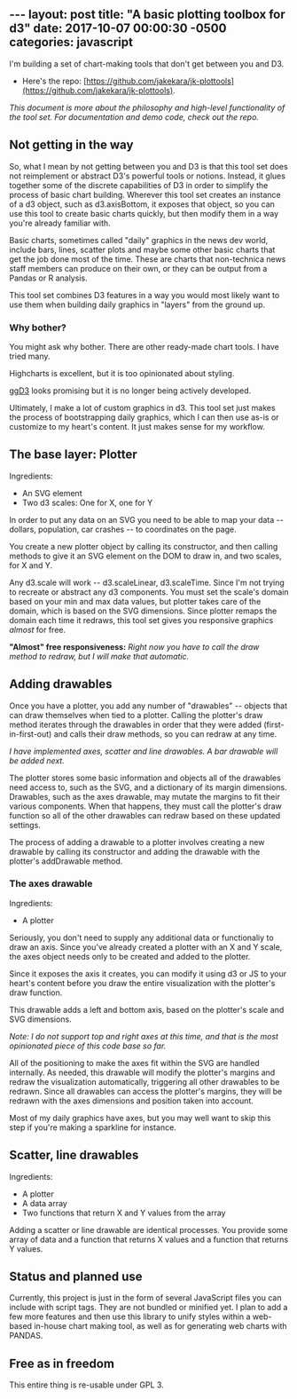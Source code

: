  ---
layout: post
title:  "A basic plotting toolbox for d3"
date:   2017-10-07 00:00:30 -0500
categories: javascript
---

I'm building a set of chart-making tools that don't get between you and D3.

* Here's the repo:
[https://github.com/jakekara/jk-plottools](https://github.com/jakekara/jk-plottools).


_This document is more about the philosophy and high-level functionality of
the tool set. For documentation and demo code, check out the repo._

## Not getting in the way

So, what I mean by not getting between you and D3 is that this tool set
does not reimplement or abstract D3's powerful tools or notions. Instead,
it glues together some of the discrete capabilities of D3 in order to
simplify the process of basic chart building. Wherever this tool set
creates an instance of a d3 object, such as d3.axisBottom, it exposes that
object, so you can use this tool to create basic charts quickly, but then
modify them in a way you're already familiar with.

Basic charts, sometimes called "daily" graphics in the news dev world,
include bars, lines, scatter plots and maybe some other basic charts that
get the job done most of the time. These are charts that non-technica news
staff members can produce on their own, or they can be output from a Pandas
or R analysis.

This tool set combines D3 features in a way you would most likely want to
use them when building daily graphics in "layers" from the ground up.

### Why bother?

You might ask why bother. There are other ready-made chart tools. I have
tried many.

Highcharts is excellent, but it is too opinionated about
styling.

[ggD3](https://benjh33.github.io/ggd3/) looks promising but it is
no longer being actively developed.

Ultimately, I make a lot of custom graphics in d3. This tool set just makes
the process of bootstrapping daily graphics, which I can then use as-is or
customize to my heart's content. It just makes sense for my workflow.

## The base layer: Plotter

Ingredients:

* An SVG element
* Two d3 scales: One for X, one for Y

In order to put any data on an SVG you need to be able to map your data --
dollars, population, car crashes -- to coordinates on the page.

You create a new plotter object by calling its constructor, and then
calling methods to give it an SVG element on the DOM to draw in, and two
scales, for X and Y.

Any d3.scale will work -- d3.scaleLinear, d3.scaleTime. Since I'm not
trying to recreate or abstract any d3 components. You must set the scale's
domain based on your min and max data values, but plotter takes care of the
domain, which is based on the SVG dimensions. Since plotter remaps the
domain each time it redraws, this tool set gives you responsive graphics
_almost_ for free.

__"Almost" free responsiveness:__  _Right now you have to call the
draw method to redraw, but I will make that automatic._

## Adding drawables 

Once you have a plotter, you add any number of "drawables" -- objects that
can draw themselves when tied to a plotter. Calling the plotter's draw
method iterates through the drawables in order that they were added
(first-in-first-out) and calls their draw methods, so you can redraw at
any time.

_I have implemented axes, scatter and line drawables. A bar drawable will
be added next._ 

The plotter stores some basic information and objects all of the drawables
need access to, such as the SVG, and a dictionary of its margin
dimensions. Drawables, such as the axes drawable, may mutate the margins to
fit their various components. When that happens, they must call the
plotter's draw function so all of the other drawables can redraw based on
these updated settings.

The process of adding a drawable to a plotter involves creating a new
drawable by calling its constructor and adding the drawable with the
plotter's addDrawable method. 

### The axes drawable

Ingredients:

* A plotter

Seriously, you don't need to supply any additional data or functionaliy to
draw an axis. Since you've already created a plotter with an X and Y scale,
the axes object needs only to be created and added to the plotter.

Since it exposes the axis it creates, you can modify it using d3 or JS to
your heart's content before you draw the entire visualization with the
plotter's draw function.

This drawable adds a left and bottom axis, based on the plotter's scale and
SVG dimensions.

_Note: I do not support top and right axes at this time, and that is the
most opinionated piece of this code base so far._

All of the positioning to make the axes fit within the SVG are
handled internally. As needed, this drawable will modify the plotter's
margins and redraw the visualization automatically, triggering all other
drawables to be redrawn. Since all drawables can access the plotter's
margins, they will be redrawn with the axes dimensions and position taken
into account.

Most of my daily graphics have axes, but you may well want to skip this
step if you're making a sparkline for instance.

## Scatter, line drawables

Ingredients:

* A plotter
* A data array
* Two functions that return X and Y values from the array

Adding a scatter or line drawable are identical processes. You provide some
array of data and a function that returns X values and a function that
returns Y values.

## Status and planned use

Currently, this project is just in the form of several JavaScript files you
can include with script tags. They are not bundled or minified yet. I plan
to add a few more features and then use this library to unify styles within
a web-based in-house chart making tool, as well as for generating web
charts with PANDAS.

## Free as in freedom

This entire thing is re-usable under GPL 3.
